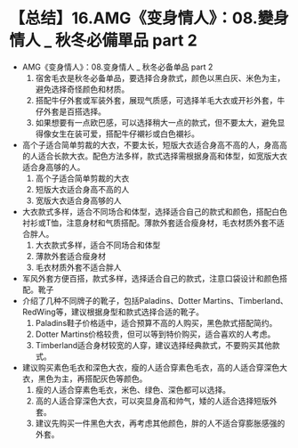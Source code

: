 # 【总结】16.AMG《变身情人》：08.變身情人 _ 秋冬必備單品 part 2

-   AMG《变身情人》：08.变身情人 _ 秋冬必备单品 part 2
    1.  宿舍毛衣是秋冬必备单品，要选择合身款式，颜色以黑白灰、米色为主，避免选择奇怪颜色和材质。
    2.  搭配牛仔外套或军装外套，展现气质感，可选择羊毛大衣或开衫外套，牛仔外套是百搭选择。
    3.  如果想要有一点欧巴感，可以选择稍大一点的款式，但不要太大，避免显得像女生在装可爱，搭配牛仔襯衫或白色襯衫。
-   高个子适合简单剪裁的大衣，不要太长，短版大衣适合身高不高的人，身高高的人适合长款大衣。配色方法多样，款式选择需根据身高和体型，如宽版大衣适合身高够的人。
    1.  高个子适合简单剪裁的大衣
    2.  短版大衣适合身高不高的人
    3.  宽版大衣适合身高够的人
-   大衣款式多样，适合不同场合和体型，选择适合自己的款式和颜色，搭配白色衬衫或T恤，注意身材和气质搭配。薄款外套适合瘦身材，毛衣材质外套不适合胖人。
    1.  大衣款式多样，适合不同场合和体型
    2.  薄款外套适合瘦身材
    3.  毛衣材质外套不适合胖人
-   军风外套方便百搭，款式多样，选择适合自己的款式，注意口袋设计和颜色搭配。靴子
-   介绍了几种不同牌子的靴子，包括Paladins、Dotter Martins、Timberland、RedWing等，建议根据身型和款式选择合适的靴子。
    1.  Paladins鞋子价格适中，适合预算不高的人购买，黑色款式搭配简约。
    2.  Dotter Martins价格较贵，但可以等到特价购买，适合喜欢的人考虑。
    3.  Timberland适合身材较宽的人穿，建议选择经典款式，不要购买其他款式。
-   建议购买素色毛衣和深色大衣，瘦的人适合穿素色毛衣，高的人适合穿深色大衣，黑色为主，再搭配灰色等颜色。
    1.  瘦的人适合穿素色毛衣，米色、绿色、深色都可以选择。
    2.  高的人适合穿深色大衣，可以突显身高和帅气，矮的人适合选择短版外套。
    3.  建议先购买一件黑色大衣，再考虑其他颜色，胖的人不适合穿膨胀感强的外套。